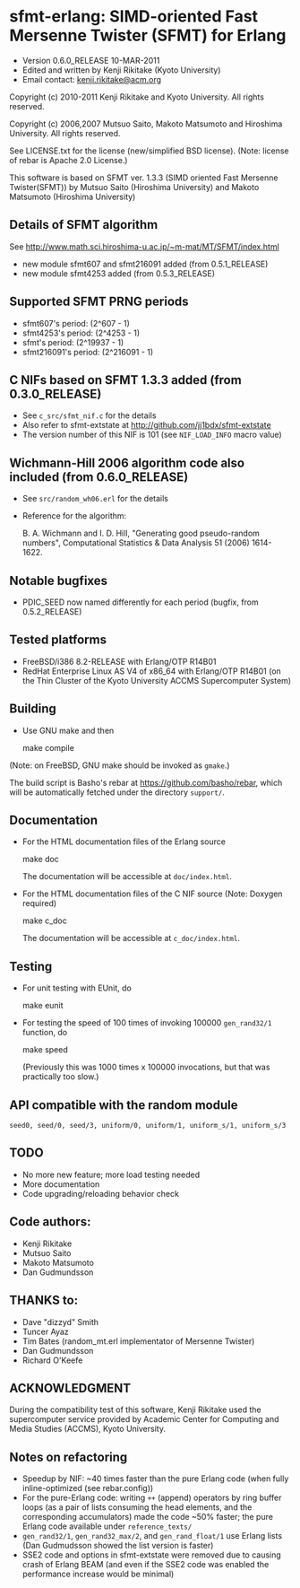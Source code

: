 # sfmt-erlang: SIMD-oriented Fast Mersenne Twister (SFMT) for Erlang

* Version 0.6.0_RELEASE 10-MAR-2011
* Edited and written by Kenji Rikitake (Kyoto University)
* Email contact: <kenji.rikitake@acm.org>

Copyright (c) 2010-2011 Kenji Rikitake and Kyoto University. All rights
reserved.

Copyright (c) 2006,2007 Mutsuo Saito, Makoto Matsumoto and Hiroshima
University. All rights reserved.

See LICENSE.txt for the license (new/simplified BSD license). (Note:
license of rebar is Apache 2.0 License.)

This software is based on SFMT ver. 1.3.3 (SIMD oriented Fast Mersenne
Twister(SFMT)) by Mutsuo Saito (Hiroshima University) and Makoto
Matsumoto (Hiroshima University)

## Details of SFMT algorithm

See <http://www.math.sci.hiroshima-u.ac.jp/~m-mat/MT/SFMT/index.html>

* new module sfmt607 and sfmt216091 added (from 0.5.1_RELEASE)
* new module sfmt4253 added (from 0.5.3_RELEASE)

## Supported SFMT PRNG periods

* sfmt607's period: (2^607 - 1)
* sfmt4253's period: (2^4253 - 1)
* sfmt's period: (2^19937 - 1)
* sfmt216091's period: (2^216091 - 1)

## C NIFs based on SFMT 1.3.3 added (from 0.3.0_RELEASE)

* See `c_src/sfmt_nif.c` for the details
* Also refer to sfmt-extstate at <http://github.com/jj1bdx/sfmt-extstate>
* The version number of this NIF is 101 (see `NIF_LOAD_INFO` macro value)

## Wichmann-Hill 2006 algorithm code also included (from 0.6.0_RELEASE)

* See `src/random_wh06.erl` for the details
* Reference for the algorithm:

    B. A. Wichmann and I. D. Hill,
    "Generating good pseudo-random numbers",
    Computational Statistics & Data Analysis 51 (2006) 1614-1622.    

## Notable bugfixes

* PDIC_SEED now named differently for each period (bugfix, from 0.5.2_RELEASE)

## Tested platforms

* FreeBSD/i386 8.2-RELEASE with Erlang/OTP R14B01
* RedHat Enterprise Linux AS V4 of x86_64 with Erlang/OTP R14B01
  (on the Thin Cluster of the Kyoto University ACCMS Supercomputer System)

## Building 

* Use GNU make and then

    make compile

(Note: on FreeBSD, GNU make should be invoked as `gmake`.)

The build script is Basho's rebar at <https://github.com/basho/rebar>,
which will be automatically fetched under the directory `support/`.

## Documentation

* For the HTML documentation files of the Erlang source 

    make doc

    The documentation will be accessible at `doc/index.html`.

* For the HTML documentation files of the C NIF source (Note: Doxygen required)

    make c_doc

    The documentation will be accessible at `c_doc/index.html`.

## Testing

* For unit testing with EUnit, do

    make eunit

* For testing the speed of 100 times of invoking 100000 `gen_rand32/1` function, do 

    make speed

    (Previously this was 1000 times x 100000 invocations, but that was practically too slow.)

## API compatible with the random module

    seed0, seed/0, seed/3, uniform/0, uniform/1, uniform_s/1, uniform_s/3 

## TODO

* No more new feature; more load testing needed
* More documentation
* Code upgrading/reloading behavior check

## Code authors:

* Kenji Rikitake
* Mutsuo Saito
* Makoto Matsumoto
* Dan Gudmundsson

## THANKS to:

* Dave "dizzyd" Smith
* Tuncer Ayaz
* Tim Bates (random_mt.erl implementator of Mersenne Twister)
* Dan Gudmundsson
* Richard O'Keefe

## ACKNOWLEDGMENT

During the compatibility test of this software, Kenji Rikitake
used the supercomputer service provided by Academic Center for
Computing and Media Studies (ACCMS), Kyoto University.

## Notes on refactoring

* Speedup by NIF: ~40 times faster than the pure Erlang code
  (when fully inline-optimized (see rebar.config))
* For the pure-Erlang code: writing `++` (append) operators by ring buffer loops
  (as a pair of lists consuming the head elements, and the corresponding accumulators)
  made the code ~50% faster; the pure Erlang code available under `reference_texts/`
* `gen_rand32/1`, `gen_rand32_max/2`, and `gen_rand_float/1` use Erlang lists 
  (Dan Gudmudsson showed the list version is faster)
* SSE2 code and options in sfmt-extstate were removed due to causing crash of Erlang BEAM
  (and even if the SSE2 code was enabled the performance increase would be minimal)
